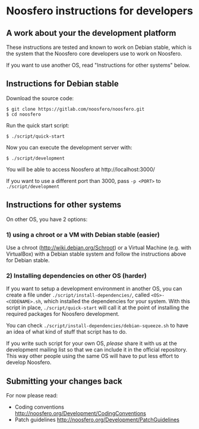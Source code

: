 Noosfero instructions for developers
====================================

A work about your the development platform
------------------------------------------

These instructions are tested and known to work on Debian stable, which is the system that the Noosfero core developers use to work on Noosfero.

If you want to use another OS, read "Instructions for other systems" below.

Instructions for Debian stable
------------------------------

Download the source code:

    $ git clone https://gitlab.com/noosfero/noosfero.git
    $ cd noosfero

Run the quick start script:

    $ ./script/quick-start

Now you can execute the development server with:

    $ ./script/development

You will be able to access Noosfero at http://localhost:3000/

If you want to use a different port than 3000, pass `-p <PORT>` to `./script/development`

Instructions for other systems
------------------------------

On other OS, you have 2 options:

### 1) using a chroot or a VM with Debian stable (easier)

Use a chroot (http://wiki.debian.org/Schroot) or a Virtual Machine (e.g. with VirtualBox) with a Debian stable system and follow the instructions above for Debian stable.

### 2) Installing dependencies on other OS (harder)

If you want to setup a development environment in another OS, you can create a file under `./script/install-dependencies/`, called `<OS>-<CODENAME>.sh`, which installed the dependencies for your system. With this script in place, `./script/quick-start` will call it at the point of installing the required packages for Noosfero development.

You can check `./script/install-dependencies/debian-squeeze.sh` to have an idea of what kind of stuff that script has to do.

If you write such script for your own OS, *please* share it with us at the development mailing list so that we can include it in the official repository. This way other people using the same OS will have to put less effort to develop Noosfero.

Submitting your changes back
----------------------------

For now please read:

- Coding conventions
  http://noosfero.org/Development/CodingConventions
- Patch guidelines
  http://noosfero.org/Development/PatchGuidelines
